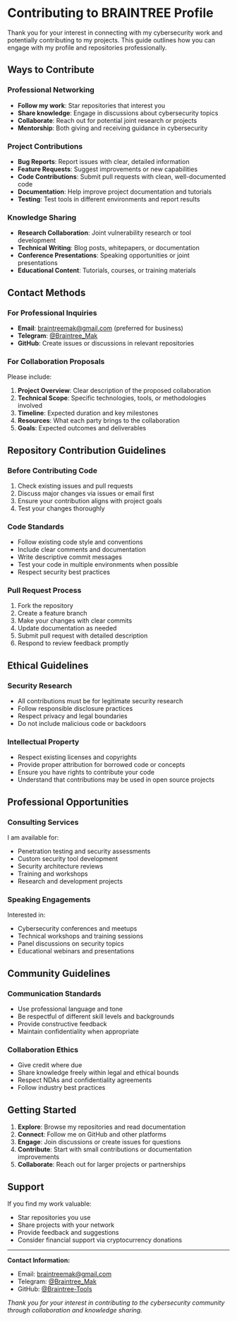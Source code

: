 # Contributing to BRAINTREE Profile

Thank you for your interest in connecting with my cybersecurity work and potentially contributing to my projects. This guide outlines how you can engage with my profile and repositories professionally.

## Ways to Contribute

### Professional Networking
- **Follow my work**: Star repositories that interest you
- **Share knowledge**: Engage in discussions about cybersecurity topics
- **Collaborate**: Reach out for potential joint research or projects
- **Mentorship**: Both giving and receiving guidance in cybersecurity

### Project Contributions
- **Bug Reports**: Report issues with clear, detailed information
- **Feature Requests**: Suggest improvements or new capabilities
- **Code Contributions**: Submit pull requests with clean, well-documented code
- **Documentation**: Help improve project documentation and tutorials
- **Testing**: Test tools in different environments and report results

### Knowledge Sharing
- **Research Collaboration**: Joint vulnerability research or tool development
- **Technical Writing**: Blog posts, whitepapers, or documentation
- **Conference Presentations**: Speaking opportunities or joint presentations
- **Educational Content**: Tutorials, courses, or training materials

## Contact Methods

### For Professional Inquiries
- **Email**: braintreemak@gmail.com (preferred for business)
- **Telegram**: [@Braintree_Mak](https://t.me/Braintree_Mak)
- **GitHub**: Create issues or discussions in relevant repositories

### For Collaboration Proposals
Please include:
1. **Project Overview**: Clear description of the proposed collaboration
2. **Technical Scope**: Specific technologies, tools, or methodologies involved
3. **Timeline**: Expected duration and key milestones
4. **Resources**: What each party brings to the collaboration
5. **Goals**: Expected outcomes and deliverables

## Repository Contribution Guidelines

### Before Contributing Code
1. Check existing issues and pull requests
2. Discuss major changes via issues or email first
3. Ensure your contribution aligns with project goals
4. Test your changes thoroughly

### Code Standards
- Follow existing code style and conventions
- Include clear comments and documentation
- Write descriptive commit messages
- Test your code in multiple environments when possible
- Respect security best practices

### Pull Request Process
1. Fork the repository
2. Create a feature branch
3. Make your changes with clear commits
4. Update documentation as needed
5. Submit pull request with detailed description
6. Respond to review feedback promptly

## Ethical Guidelines

### Security Research
- All contributions must be for legitimate security research
- Follow responsible disclosure practices
- Respect privacy and legal boundaries
- Do not include malicious code or backdoors

### Intellectual Property
- Respect existing licenses and copyrights
- Provide proper attribution for borrowed code or concepts
- Ensure you have rights to contribute your code
- Understand that contributions may be used in open source projects

## Professional Opportunities

### Consulting Services
I am available for:
- Penetration testing and security assessments
- Custom security tool development
- Security architecture reviews
- Training and workshops
- Research and development projects

### Speaking Engagements
Interested in:
- Cybersecurity conferences and meetups
- Technical workshops and training sessions
- Panel discussions on security topics
- Educational webinars and presentations

## Community Guidelines

### Communication Standards
- Use professional language and tone
- Be respectful of different skill levels and backgrounds
- Provide constructive feedback
- Maintain confidentiality when appropriate

### Collaboration Ethics
- Give credit where due
- Share knowledge freely within legal and ethical bounds
- Respect NDAs and confidentiality agreements
- Follow industry best practices

## Getting Started

1. **Explore**: Browse my repositories and read documentation
2. **Connect**: Follow me on GitHub and other platforms
3. **Engage**: Join discussions or create issues for questions
4. **Contribute**: Start with small contributions or documentation improvements
5. **Collaborate**: Reach out for larger projects or partnerships

## Support

If you find my work valuable:
- Star repositories you use
- Share projects with your network
- Provide feedback and suggestions
- Consider financial support via cryptocurrency donations

---

**Contact Information:**
- Email: braintreemak@gmail.com
- Telegram: [@Braintree_Mak](https://t.me/Braintree_Mak)
- GitHub: [@Braintree-Tools](https://github.com/Braintree-Tools)

*Thank you for your interest in contributing to the cybersecurity community through collaboration and knowledge sharing.*